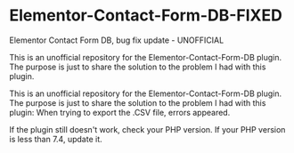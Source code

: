 # Elementor-Contact-Form-DB-FIXED
Elementor Contact Form DB, bug fix update - UNOFFICIAL

This is an unofficial repository for the Elementor-Contact-Form-DB plugin.<br>
The purpose is just to share the solution to the problem I had with this plugin.

This is an unofficial repository for the Elementor-Contact-Form-DB plugin.
The purpose is just to share the solution to the problem I had with this plugin:
When trying to export the .CSV file, errors appeared.

If the plugin still doesn't work, check your PHP version. If your PHP version is less than 7.4, update it.
